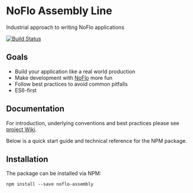 # NoFlo Assembly Line

Industrial approach to writing NoFlo applications

[![Build Status](https://travis-ci.org/trustmaster/noflo-assembly.svg?branch=master)](https://travis-ci.org/trustmaster/noflo-assembly)

## Goals

  - Build your application like a real world production
  - Make development with [NoFlo](https://noflojs.org) more fun
  - Follow best practices to avoid common pitfalls
  - ES6-first

## Documentation

For introduction, underlying conventions and best practices please see [project Wiki](https://github.com/trustmaster/noflo-assembly/wiki).

Below is a quick start guide and technical reference for the NPM package.

## Installation

The package can be installed via NPM:

```
npm install --save noflo-assembly
```
